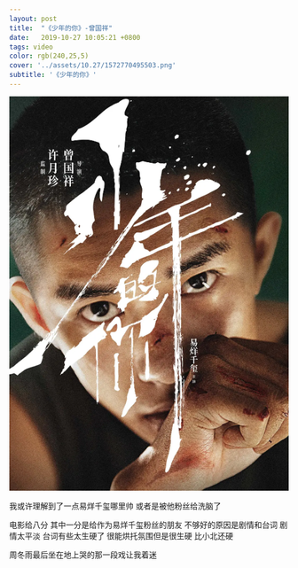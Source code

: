 ```yaml
---
layout: post
title:  "《少年的你》-曾国祥"
date:   2019-10-27 10:05:21 +0800
tags: video
color: rgb(240,25,5)
cover: '../assets/10.27/1572770495503.png'
subtitle: '《少年的你》'
---
```


![1572770533123](/assets/10.27/1572770533123.png)

我或许理解到了一点易烊千玺哪里帅 或者是被他粉丝给洗脑了

电影给八分 其中一分是给作为易烊千玺粉丝的朋友 不够好的原因是剧情和台词 剧情太平淡 台词有些太生硬了 很能烘托氛围但是很生硬 比小北还硬

周冬雨最后坐在地上哭的那一段戏让我着迷